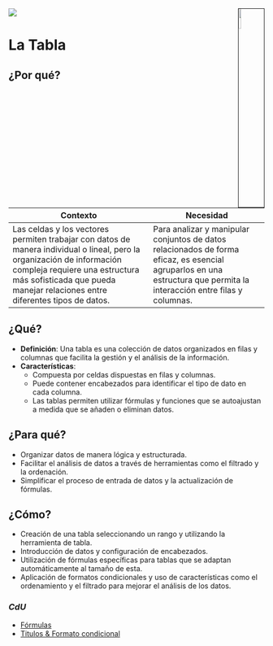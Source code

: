 <img src="../../images/DALL·E-2024-03-11-22.22.25.webp" width="10%" align=right border=1>
<a href="../../README.md"><img src="https://img.shields.io/badge/-Tabla_de_contenidos-000?style=flat&logo=Emlakjet&logoColor=red"></a>

# La Tabla

## ¿Por qué?

|Contexto|Necesidad|
|-|-|
|Las celdas y los vectores permiten trabajar con datos de manera individual o lineal, pero la organización de información compleja requiere una estructura más sofisticada que pueda manejar relaciones entre diferentes tipos de datos.|Para analizar y manipular conjuntos de datos relacionados de forma eficaz, es esencial agruparlos en una estructura que permita la interacción entre filas y columnas.|

## ¿Qué?

- **Definición**: Una tabla es una colección de datos organizados en filas y columnas que facilita la gestión y el análisis de la información.
- **Características**:
  - Compuesta por celdas dispuestas en filas y columnas.
  - Puede contener encabezados para identificar el tipo de dato en cada columna.
  - Las tablas permiten utilizar fórmulas y funciones que se autoajustan a medida que se añaden o eliminan datos.

## ¿Para qué?

- Organizar datos de manera lógica y estructurada.
- Facilitar el análisis de datos a través de herramientas como el filtrado y la ordenación.
- Simplificar el proceso de entrada de datos y la actualización de fórmulas.

## ¿Cómo?

- Creación de una tabla seleccionando un rango y utilizando la herramienta de tabla.
- Introducción de datos y configuración de encabezados.
- Utilización de fórmulas específicas para tablas que se adaptan automáticamente al tamaño de esta.
- Aplicación de formatos condicionales y uso de características como el ordenamiento y el filtrado para mejorar el análisis de los datos.

### *CdU*

- [Fórmulas](https://1drv.ms/x/s!AnIJHRHgFpG-lleE5RLkvOENOScH?e=0EAfnZ)
- [Titulos & Formato condicional](https://1drv.ms/x/s!AnIJHRHgFpG-llVMOWH1tyAfNumW?e=1UC3Jb)

